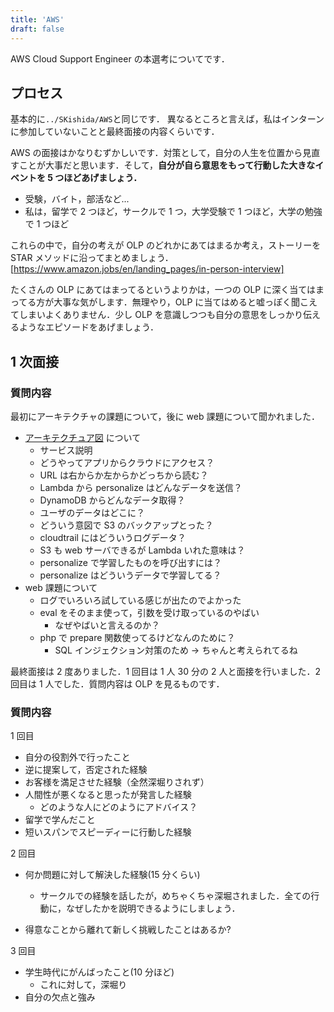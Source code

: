 ```yaml
---
title: 'AWS'
draft: false
---
```


AWS Cloud Support Engineer の本選考についてです．

## プロセス

基本的に`../SKishida/AWS`と同じです．
異なるところと言えば，私はインターンに参加していないことと最終面接の内容くらいです．

AWS の面接はかなりむずかしいです．対策として，自分の人生を位置から見直すことが大事だと思います．そして，**自分が自ら意思をもって行動した大きなイベントを 5 つほどあげましょう．**

- 受験，バイト，部活など...
- 私は，留学で 2 つほど，サークルで 1 つ，大学受験で 1 つほど，大学の勉強で 1 つほど

これらの中で，自分の考えが OLP のどれかにあてはまるか考え，ストーリーを STAR メソッドに沿ってまとめましょう．[https://www.amazon.jobs/en/landing_pages/in-person-interview]

たくさんの OLP にあてはまってるというよりかは，一つの OLP に深く当てはまってる方が大事な気がします．無理やり，OLP に当てはめると嘘っぽく聞こえてしまいよくありません．少し OLP を意識しつつも自分の意思をしっかり伝えるようなエピソードをあげましょう．

## 1 次面接

### 質問内容

最初にアーキテクチャの課題について，後に web 課題について聞かれました．

- [アーキテクチュア図](https://www.dropbox.com/sh/bqcltwevoyx1mya/AADBDBKRAiye1-GeWDEQKsqVa?dl=0) について
  - サービス説明
  - どうやってアプリからクラウドにアクセス？
  - URL は右からか左からかどっちから読む？
  - Lambda から personalize はどんなデータを送信？
  - DynamoDB からどんなデータ取得？
  - ユーザのデータはどこに？
  - どういう意図で S3 のバックアップとった？
  - cloudtrail にはどういうログデータ？
  - S3 も web サーバできるが Lambda いれた意味は？
  - personalize で学習したものを呼び出すには？
  - personalize はどういうデータで学習してる？
- web 課題について
  - ログでいろいろ試している感じが出たのでよかった
  - eval をそのまま使って，引数を受け取っているのやばい
    - なぜやばいと言えるのか？
  - php で prepare 関数使ってるけどなんのために？
    - SQL インジェクション対策のため -> ちゃんと考えられてるね

最終面接は 2 度ありました．1 回目は 1 人 30 分の 2 人と面接を行いました．2 回目は 1 人でした．質問内容は OLP を見るものです．

### 質問内容

1 回目

- 自分の役割外で行ったこと
- 逆に提案して，否定された経験
- お客様を満足させた経験（全然深堀りされず）
- 人間性が悪くなると思ったが発言した経験
  - どのような人にどのようにアドバイス？
- 留学で学んだこと
- 短いスパンでスピーディーに行動した経験

2 回目

- 何か問題に対して解決した経験(15 分くらい)

  - サークルでの経験を話したが，めちゃくちゃ深堀されました．全ての行動に，なぜしたかを説明できるようにしましょう．

- 得意なことから離れて新しく挑戦したことはあるか?

3 回目

- 学生時代にがんばったこと(10 分ほど)
  - これに対して，深堀り
- 自分の欠点と強み

